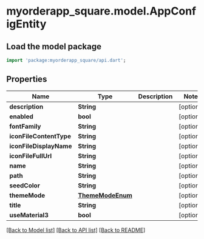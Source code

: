 # myorderapp_square.model.AppConfigEntity

## Load the model package
```dart
import 'package:myorderapp_square/api.dart';
```

## Properties
Name | Type | Description | Notes
------------ | ------------- | ------------- | -------------
**description** | **String** |  | [optional] 
**enabled** | **bool** |  | [optional] 
**fontFamily** | **String** |  | [optional] 
**iconFileContentType** | **String** |  | [optional] 
**iconFileDisplayName** | **String** |  | [optional] 
**iconFileFullUrl** | **String** |  | [optional] 
**name** | **String** |  | [optional] 
**path** | **String** |  | [optional] 
**seedColor** | **String** |  | [optional] 
**themeMode** | [**ThemeModeEnum**](ThemeModeEnum.md) |  | [optional] 
**title** | **String** |  | [optional] 
**useMaterial3** | **bool** |  | [optional] 

[[Back to Model list]](../README.md#documentation-for-models) [[Back to API list]](../README.md#documentation-for-api-endpoints) [[Back to README]](../README.md)



